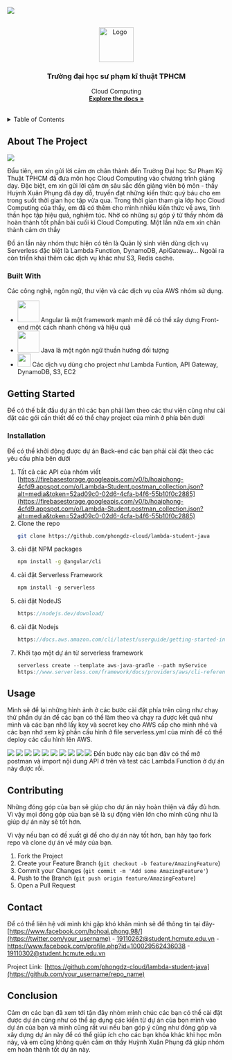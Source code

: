 <div id="top"></div>

![](https://thoibaonganhang.vn/stores/news_dataimages/canhnq/032021/03/14/4430_0_2ui893KAwAT_F9wz.gif)

<!-- PROJECT LOGO -->
<br />
<div align="center">
  <a href="https://github.com/othneildrew/Best-README-Template">
    <img src="https://firebasestorage.googleapis.com/v0/b/hoaiphong-4cfd9.appspot.com/o/logo.jpg?alt=media&token=848e1981-5300-4bfc-807a-53b0b1ecc706" alt="Logo" width="80" height="80">
  </a>

<h3 align="center">Trường đại học sư phạm kĩ thuật TPHCM</h3>

  <p align="center">
     Cloud Computing
    <br />
    <a href="https://github.com/phongdz-cloud/lambda-student-java/blob/master/README.md"><strong>Explore the docs »</strong></a>
    <br />
    <br />
  </p>
</div>

<!-- TABLE OF CONTENTS -->
<details>
  <summary>Table of Contents</summary>
  <ol>
    <li>
      <a href="#about-the-project">About The Project</a>
      <ul>
        <li><a href="#built-with">Built With</a></li>
      </ul>
    </li>
    <li>
      <a href="#getting-started">Getting Started</a>
      <ul>
        <li><a href="#installation">Installation</a></li>
      </ul>
    </li>
    <li><a href="#usage">Usage</a></li>
    <li><a href="#contributing">Contributing</a></li>
    <li><a href="#contact">Contact</a></li>
    <li><a href="#conclution">Conclution</a></li>
  </ol>
</details>



<!-- ABOUT THE PROJECT -->
## About The Project
![](https://firebasestorage.googleapis.com/v0/b/hoaiphong-4cfd9.appspot.com/o/aboutProject.png?alt=media&token=06e29169-889e-41e2-92cb-4cf327f1057d)


Đầu tiên, em xin gửi lời cảm ơn chân thành đến Trường Đại học Sư Phạm Kỹ Thuật TPHCM đã đưa môn học Cloud Computing vào chương trình giảng dạy. Đặc biệt, em xin gửi lời cảm ơn sâu sắc đến giảng viên bộ môn - thầy Huỳnh Xuân Phụng đã dạy dỗ, truyền đạt những kiến thức quý báu cho em trong suốt thời gian học tập vừa qua. Trong thời gian tham gia lớp học Cloud Computing của thầy, em đã có thêm cho mình nhiều kiến thức về aws, tinh thần học tập hiệu quả, nghiêm túc. Nhờ có những sự góp ý từ thầy nhóm đã hoàn thành tốt phần bài cuối kì Cloud Computing. Một lần nữa em xin chân thành cảm ơn thầy 

Đồ án lần này nhóm thực hiện có tên là Quản lý sinh viên dùng dịch vụ Serverless đặc biệt là Lambda Function, DynamoDB, ApiGateway... Ngoài ra còn triển khai thêm các dịch vụ khác như S3, Redis cache. 



### Built With

Các công nghệ, ngôn ngữ, thư viện và các dịch vụ của AWS nhóm sử dụng.

- <img src="https://upload.wikimedia.org/wikipedia/commons/thumb/c/cf/Angular_full_color_logo.svg/2048px-Angular_full_color_logo.svg.png" width=50 height=50> Angular là một framework mạnh mẽ để có thể xây dựng Front-end một cách nhanh chóng và hiệu quả <br>
- <img src="https://seeklogo.com/images/J/java-logo-7F8B35BAB3-seeklogo.com.png" width=50 height=50>  Java là một ngôn ngữ thuần hướng đối tượng
- <img src="https://cdn.svgporn.com/logos/aws.svg" width=30 height=30>  Các dịch vụ dùng cho project như Lambda Funtion, API Gateway, DynamoDB, S3, EC2<br>




<!-- GETTING STARTED -->
## Getting Started

Để có thế bắt đầu dự án thì các bạn phải làm theo các thư viện cũng như cài đặt các gói cần thiết để có thể chạy project của mình ở phía bên dưới

### Installation

 Để có thể khởi động được dự án Back-end các bạn phải cài đặt theo các yêu cầu phía bên dưới

1. Tất cả các API của nhóm viết  [https://firebasestorage.googleapis.com/v0/b/hoaiphong-4cfd9.appspot.com/o/Lambda-Student.postman_collection.json?alt=media&token=52ad09c0-02d6-4cfa-b4f6-55b10f0c2885](https://firebasestorage.googleapis.com/v0/b/hoaiphong-4cfd9.appspot.com/o/Lambda-Student.postman_collection.json?alt=media&token=52ad09c0-02d6-4cfa-b4f6-55b10f0c2885)
2. Clone the repo
   ```sh
   git clone https://github.com/phongdz-cloud/lambda-student-java
   ```
3. cài đặt NPM packages
   ```sh
   npm install -g @angular/cli
   ```
4. cài đặt Serverless Framework
   ```js
   npm install -g serverless
   ```
4. cài đặt NodeJS
   ```js
   https://nodejs.dev/download/
   ```
4. cài đặt Nodejs
   ```js
   https://docs.aws.amazon.com/cli/latest/userguide/getting-started-install.html
   ```
4. Khởi tạo một dự án từ serverless framework
   ```js
   serverless create --template aws-java-gradle --path myService
   https://www.serverless.com/framework/docs/providers/aws/cli-reference/create
   ```



<!-- USAGE EXAMPLES -->
## Usage

Mình sẽ để lại những hình ảnh ở các bước cài đặt phía trên cũng như chạy thử phần dự án để các bạn có thể làm theo và chạy ra được kết quả như mình và các bạn nhớ lấy key và secret key cho AWS cấp cho mình nhé và các bạn nhớ xem kỹ phần cấu hình ở file serverless.yml của mình để có thể deploy các cấu hình lên AWS.

![](https://firebasestorage.googleapis.com/v0/b/hoaiphong-4cfd9.appspot.com/o/installNPM.png?alt=media&token=69f201de-3b72-4e7d-abaa-cea339870825)
![](https://firebasestorage.googleapis.com/v0/b/hoaiphong-4cfd9.appspot.com/o/angular.png?alt=media&token=9980ca04-087d-4e0a-99f6-e2a25b8d09e8)
![](https://firebasestorage.googleapis.com/v0/b/hoaiphong-4cfd9.appspot.com/o/awsconfigure.png?alt=media&token=a998d3dd-f7a0-4e4a-bcbc-7aab69ffc6a8)
![](https://firebasestorage.googleapis.com/v0/b/hoaiphong-4cfd9.appspot.com/o/serverlessversion.png?alt=media&token=11624d3d-86b2-4f00-9ead-3db47a106d47)
![](https://firebasestorage.googleapis.com/v0/b/hoaiphong-4cfd9.appspot.com/o/serverless.png?alt=media&token=f5cee1a4-54da-4374-b14f-311c37efc4ae)
![](https://firebasestorage.googleapis.com/v0/b/hoaiphong-4cfd9.appspot.com/o/keyAWS.png?alt=media&token=2a5522f8-04eb-4e2c-847c-47612a0d319a)
![](https://firebasestorage.googleapis.com/v0/b/hoaiphong-4cfd9.appspot.com/o/deploy1.png?alt=media&token=dfd81e27-302f-4b22-8b7b-cb3f5169af85)
![](https://firebasestorage.googleapis.com/v0/b/hoaiphong-4cfd9.appspot.com/o/deploy2.png?alt=media&token=dfd81e27-302f-4b22-8b7b-cb3f5169af85)
![](https://firebasestorage.googleapis.com/v0/b/hoaiphong-4cfd9.appspot.com/o/deploy3.png?alt=media&token=dfd81e27-302f-4b22-8b7b-cb3f5169af85)
![](https://firebasestorage.googleapis.com/v0/b/hoaiphong-4cfd9.appspot.com/o/deploy4.png?alt=media&token=dfd81e27-302f-4b22-8b7b-cb3f5169af85)
Đến bước này các bạn đãv có thể mở postman và import nội dung API ở trên và test các Lambda Function ở dự án này được rồi.





<!-- CONTRIBUTING -->
## Contributing

Những đóng góp của bạn sẽ giúp cho dự án này hoàn thiện và đầy đủ hơn. Vì vậy mọi đóng góp của bạn sẽ là sự động viên lớn cho mình cũng như là giúp dự án này sẽ tốt hơn.

Vì vậy nếu bạn có đề xuất gì để cho dự án này tốt hơn, bạn hãy tạo fork repo và clone dự án về máy của bạn.

1. Fork the Project
2. Create your Feature Branch (`git checkout -b feature/AmazingFeature`)
3. Commit your Changes (`git commit -m 'Add some AmazingFeature'`)
4. Push to the Branch (`git push origin feature/AmazingFeature`)
5. Open a Pull Request



<!-- CONTACT -->
## Contact

Để có thể liên hệ với mình khi gặp khó khăn mình sẽ để thông tin tại đây- [https://www.facebook.com/hohoai.phong.98/](https://twitter.com/your_username) - 19110262@student.hcmute.edu.vn - https://www.facebook.com/profile.php?id=100029562436038 - 19110302@student.hcmute.edu.vn

Project Link: [https://github.com/phongdz-cloud/lambda-student-java](https://github.com/your_username/repo_name)





<!-- ACKNOWLEDGMENTS -->
## Conclusion

Cảm ơn các bạn đã xem tới tận đây nhòm mình chúc các bạn có thể cài đặt được dự án cũng như có thể áp dụng các kiến từ dự án của bọn mình vào dự án của bạn  và mình cũng rất vui nếu bạn góp ý cũng như đóng góp và xây dựng dự án này để có thể giúp ích cho các bạn khóa khác khi học môn này, và em cũng không quên cảm ơn thầy Huỳnh Xuân Phụng đã giúp nhóm em hoàn thành tốt dự án này.